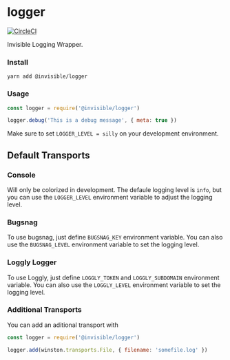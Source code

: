 # logger

[![CircleCI](https://circleci.com/gh/invisible-tech/logger/tree/master.svg?style=svg)](https://circleci.com/gh/invisible-tech/logger/tree/master)

Invisible Logging Wrapper.

### Install
```
yarn add @invisible/logger
```

### Usage
```js
const logger = require('@invisible/logger')

logger.debug('This is a debug message', { meta: true })
```

Make sure to set `LOGGER_LEVEL = silly` on your development environment.

## Default Transports

### Console
Will only be colorized in development.
The defaule logging level is `info`, but you can use the `LOGGER_LEVEL` environment variable to adjust the logging level.

### Bugsnag
To use bugsnag, just define `BUGSNAG_KEY` environment variable.
You can also use the `BUGSNAG_LEVEL` environment variable to set the logging level.

### Loggly Logger
To use Loggly, just define `LOGGLY_TOKEN` and `LOGGLY_SUBDOMAIN` environment variable.
You can also use the `LOGGLY_LEVEL` environment variable to set the logging level.

### Additional Transports

You can add an aditional transport with
```js
const logger = require('@invisible/logger')

logger.add(winston.transports.File, { filename: 'somefile.log' })
```
